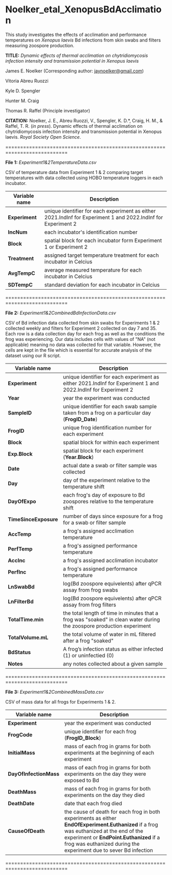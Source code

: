 # Noelker_etal_XenopusBdAcclimation
This study investigates the effects of acclimation and performance temperatures on _Xenopus laevis_ Bd infections from skin swabs and filters measuring zoospore production.

**TITLE:** _Dynamic effects of thermal acclimation on chytridiomycosis infection intensity and transmission potential in Xenopus laevis_

James E. Noelker (Corresponding author: jaynoelker@gmail.com)

Vitoria Abreu Ruozzi

Kyle D. Spengler

Hunter M. Craig

Thomas R. Raffel (Principle investigator)

**CITATION:** Noelker, J. E., Abreu Ruozzi, V., Spengler, K. D.*, Craig, H. M., & Raffel, T. R. (_in press_). Dynamic effects of thermal acclimation on chytridiomycosis infection intensity and transmission potential in Xenopus laevis. _Royal Society Open Science_.

===========================================================================

**File 1:** _Experiment1&2TemperatureData.csv_

CSV of temperature data from Experiment 1 & 2 comparing target temperatures with data collected using HOBO temperature loggers in each incubator.

| Variable name | Description |
| --- | --- |
| **Experiment** | unique identifier for each experiment as either 2021.IndInf for Experiment 1 and 2022.IndInf for Experiment 2 |
| **IncNum** | each incubator's identification number |
| **Block** | spatial block for each incubator form Experiment 1 or Experiment 2 |
| **Treatment** | assigned target temperature treatment for each incubator in Celcius |
| **AvgTempC** | average measured temperature for each incubator in Celcius |
| **SDTempC** | standard deviation for each incubator in Celcius |

===========================================================================

**File 2:** _Experiment1&2CombinedBdInfectionData.csv_

CSV of Bd infection data collected from skin swabs for Experiments 1 & 2 collected weekly and filters for Experiment 2 collected on day 7 and 35. Each row is a data collection day for each frog as well as the conditions the frog was experiencing. Our data includes cells with values of "NA" (not applicable) meaning no data was collected for that variable. However, the cells are kept in the file which is essential for accurate analysis of the dataset using our R script.

| Variable name | Description |
| --- | --- |
| **Experiment** | unique identifier for each experiment as either 2021.IndInf for Experiment 1 and 2022.IndInf for Experiment 2 |
| **Year** | year the experiment was conducted |
| **SampleID** | unique identifier for each swab sample taken from a frog on a particular day (**FrogID_Date**) |
| **FrogID** | unique frog identification number for each experiment |
| **Block** | spatial block for within each experiment |
| **Exp.Block** | spatial block for each experiment (**Year.Block**) |
| **Date** | actual date a swab or filter sample was collected |
| **Day** | day of the experiment relative to the temperature shift |
| **DayOfExpo** | each frog's day of exposure to Bd zoospores relative to the temperature shift |
| **TimeSinceExposure** | number of days since exposure for a frog for a swab or filter sample |
| **AccTemp** | a frog's assigned acclimation temperature |
| **PerfTemp** | a frog's assigned performance temperature |
| **AccInc** | a frog's assigned acclimation incubator |
| **PerfInc** | a frog's assigned performance temperature |
| **LnSwabBd** | 	log(Bd zoospore equivelents) after qPCR assay from frog swabs |
| **LnFilterBd** | 	log(Bd zoospore equivelents) after qPCR assay from frog filters |
| **TotalTime.min** | the total length of time in minutes that a frog was "soaked" in clean water during the zoospore production experiment |
| **TotalVolume.mL** | the total volume of water in mL filtered after a frog "soaked" |
| **BdStatus** | A frog’s infection status as either infected (1) or uninfectied (0) |
| **Notes** | any notes collected about a given sample |

===========================================================================

**File 3:** _Experiment1&2CombinedMassData.csv_

CSV of mass data for all frogs for Experiments 1 & 2.

| Variable name | Description |
| --- | --- |
| **Experiment** | year the experiment was conducted |
| **FrogCode** | unique identifier for each frog (**FrogID_Block**) |
| **InitialMass** | mass of each frog in grams for both experiments at the beginning of each experiment |
| **DayOfInfectionMass** | mass of each frog in grams for both experiments on the day they were exposed to Bd |
| **DeathMass** | mass of each frog in grams for both experiments on the day they died |
| **DeathDate** | date that each frog died |
| **CauseOfDeath** | the cause of death for each frog in both experiments as either **EndOfExperiment.Euthanized** if a frog was euthanized at the end of the experiment or **EndPoint.Euthanized** if a frog was euthanized during the experiment due to sever Bd infection |

===========================================================================
